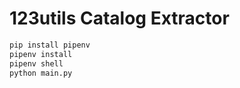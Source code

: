 # 123utils Catalog Extractor

```bash
pip install pipenv
pipenv install
pipenv shell
python main.py
```
